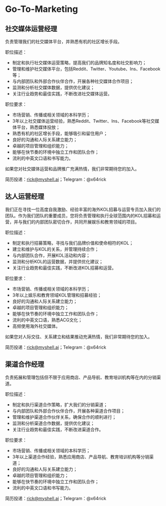 # Go-To-Marketing

## 社交媒体运营经理

负责管理我们的社交媒体平台，并熟悉有机的社区增长手段。

职位描述：

* 制定和执行社交媒体运营策略，提高我们的品牌知名度和社交影响力；
* 管理和维护社交媒体平台，包括Reddit、Twitter、Youtube、Ins、Facebook等；
* 与内部团队和外部合作伙伴合作，开展各种社交媒体合作项目；
* 监测和分析社交媒体数据，提供优化建议；
* 关注行业趋势和最佳实践，不断改进社交媒体运营。

职位要求：

* 市场营销、传播或相关领域的本科学历；
* 3年以上社交媒体运营经验，熟悉Reddit、Twitter、Ins、Facebook等社交媒体平台，熟悉媒体投放；
* 熟悉有机的社区增长手段，能够吸引和留住用户；
* 良好的沟通和人际关系建立能力；
* 卓越的项目管理和组织能力；
* 能够在快节奏的环境中独立工作和团队合作；
* 流利的中英文口语和书写能力。

如果您对社交媒体运营和品牌推广充满热情，我们非常期待您的加入。

简历投递：rick@myshell.ai；Telegram：@x64rick

## 达人运营经理

我们正在寻找一位高度自我激励、经验丰富的海外KOL招募与运营专员加入我们的团队。作为我们团队的重要成员，您将负责管理和执行全球范围内的KOL招募和运营，并与我们的内部团队密切合作，共同开展娱乐和教育领域的项目。

职位描述：

* 制定和执行招募策略，寻找与我们品牌价值和使命相符的KOL；
* 建立和维护与KOL的关系，并管理持续合作；
* 与内部团队合作，开展KOL活动和内容；
* 监测和分析KOL的运营数据，并提供优化建议；
* 关注行业趋势和最佳实践，不断改进KOL招募和运营。

职位要求：

* 市场营销、传播或相关领域的本科学历；
* 3年以上娱乐和教育领域KOL管理和招募经验；
* 良好的沟通和人际关系建立能力；
* 卓越的项目管理和组织能力；
* 能够在快节奏的环境中独立工作和团队合作；
* 流利的中英文口语，熟悉ACG文化；
* 高频使用海外社交媒体。

如果您对人际交往、关系建立和结果推动充满热情，我们非常期待您的加入。

简历投递：rick@myshell.ai；Telegram：@x64rick

## 渠道合作经理

负责拓展和管理包括但不限于应用商店、产品导航、教育培训机构等在内的分销渠道。

职位描述：

* 制定和执行渠道合作策略，扩大我们的分销渠道；
* 与内部团队和外部合作伙伴合作，开展各种渠道合作项目；
* 管理和维护渠道合作伙伴关系，确保合作的顺利进行；
* 监测和分析渠道合作数据，提供优化建议；
* 关注行业趋势和最佳实践，不断改进渠道合作。

职位要求：

* 市场营销、传播或相关领域的本科学历；
* 3年以上渠道合作经验，熟悉应用商店、产品导航、教育培训机构等分销渠道；
* 良好的沟通和人际关系建立能力；
* 卓越的项目管理和组织能力；
* 能够在快节奏的环境中独立工作和团队合作；
* 流利的中英文口语和书写能力。

简历投递：rick@myshell.ai；Telegram：@x64rick
